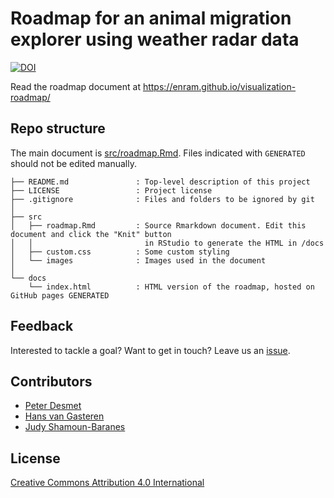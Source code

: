 # Roadmap for an animal migration explorer using weather radar data

[![DOI](https://zenodo.org/badge/113229327.svg)](https://zenodo.org/badge/latestdoi/113229327)

Read the roadmap document at https://enram.github.io/visualization-roadmap/

## Repo structure

The main document is [src/roadmap.Rmd](src/roadmap.Rmd). Files indicated with `GENERATED` should not be edited manually.

```
├── README.md               : Top-level description of this project
├── LICENSE                 : Project license
├── .gitignore              : Files and folders to be ignored by git
│
├── src
│   ├── roadmap.Rmd         : Source Rmarkdown document. Edit this document and click the "Knit" button 
│   │                         in RStudio to generate the HTML in /docs
│   ├── custom.css          : Some custom styling
│   └── images              : Images used in the document
│
└── docs
    └── index.html          : HTML version of the roadmap, hosted on GitHub pages GENERATED
```

## Feedback

Interested to tackle a goal? Want to get in touch? Leave us an [issue](https://github.com/enram/visualization-roadmap/issues).

## Contributors

* [Peter Desmet](https://github.com/peterdesmet)
* [Hans van Gasteren](https://github.com/hvangasteren)
* [Judy Shamoun-Baranes](https://github.com/jshamoun)

## License

[Creative Commons Attribution 4.0 International](LICENSE)
